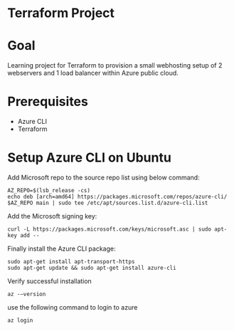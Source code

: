# Terraform Project

# Goal
Learning project for Terraform to provision a small webhosting setup of 2 webservers and 1 load balancer within Azure public cloud.

# Prerequisites
* Azure CLI
* Terraform

# Setup Azure CLI on Ubuntu
Add Microsoft repo to the source repo list using below command:
```
AZ_REPO=$(lsb_release -cs)
echo deb [arch=amd64] https://packages.microsoft.com/repos/azure-cli/ $AZ_REPO main | sudo tee /etc/apt/sources.list.d/azure-cli.list
```
Add the Microsoft signing key:
```
curl -L https://packages.microsoft.com/keys/microsoft.asc | sudo apt-key add --
```
Finally install the Azure CLI package:
```
sudo apt-get install apt-transport-https
sudo apt-get update && sudo apt-get install azure-cli
```
Verify successful installation
```
az -–version
```
use the following command to login to azure
```
az login
```
